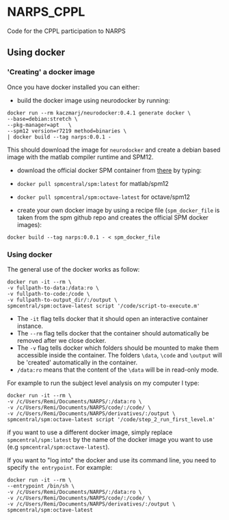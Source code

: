 # NARPS_CPPL
Code for the CPPL participation to NARPS

## Using docker

### 'Creating' a docker image

Once you have docker installed you can either:

-   build the docker image using neurodocker by running:

```
docker run --rm kaczmarj/neurodocker:0.4.1 generate docker \
--base=debian:stretch \
--pkg-manager=apt   \
--spm12 version=r7219 method=binaries \
| docker build --tag narps:0.0.1 -
```

This should download the image for `neurodocker` and create a debian based image with the matlab compiler runtime and SPM12.

-   download the official docker SPM container from [there](https://hub.docker.com/r/spmcentral/spm/) by typing:

 -   `docker pull spmcentral/spm:latest` for matlab/spm12
 -   `docker pull spmcentral/spm:octave-latest` for octave/spm12


-   create your own docker image by using a recipe file (`spm_docker_file` is taken from the spm github repo and creates the official SPM docker images):

```
docker build --tag narps:0.0.1 - < spm_docker_file
```


### Using docker

The general use of the docker works as follow:

```
docker run -it --rm \
-v fullpath-to-data:/data:ro \
-v fullpath-to-code:/code \
-v fullpath-to-output_dir/:/output \
spmcentral/spm:octave-latest script '/code/script-to-execute.m'
```

- The `-it` flag tells docker that it should open an interactive container instance.
- The `--rm` flag tells docker that the container should automatically be removed after we close docker.
- The `-v` flag tells docker which folders should be mounted to make them accessible inside the container. The folders `\data`, `\code` and `\output` will be 'created' automatically in the container.
- `/data:ro` means that the content of the `\data` will be in read-only mode.


For example to run the subject level analysis on my computer I type:
```
docker run -it --rm \
-v /c/Users/Remi/Documents/NARPS/:/data:ro \
-v /c/Users/Remi/Documents/NARPS/code/:/code/ \
-v /c/Users/Remi/Documents/NARPS/derivatives/:/output \
spmcentral/spm:octave-latest script '/code/step_2_run_first_level.m'
```

if you want to use a different docker image, simply replace `spmcentral/spm:latest` by the name of the docker image you want to use (e.g `spmcentral/spm:octave-latest`).

If you want to "log into" the docker and use its command line, you need to specify `the entrypoint`. For example:
```
docker run -it --rm \
--entrypoint /bin/sh \
-v /c/Users/Remi/Documents/NARPS/:/data:ro \
-v /c/Users/Remi/Documents/NARPS/code/:/code/ \
-v /c/Users/Remi/Documents/NARPS/derivatives/:/output \
spmcentral/spm:octave-latest
```
